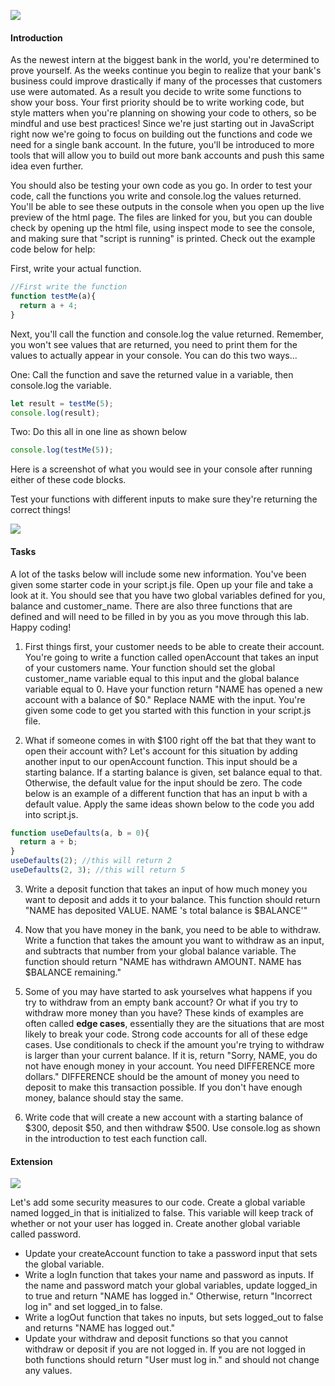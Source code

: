 ![](https://media.gettyimages.com/photos/mature-woman-inserting-credit-card-into-local-french-cash-machine-picture-id723498437)
#### Introduction
As the newest intern at the biggest bank in the world, you're determined to prove yourself. As the weeks continue you begin to realize that your bank's business could improve drastically if many of the processes that customers use were automated. As a result you decide to write some functions to show your boss. Your first priority should be to write working code, but style matters when you're planning on showing your code to others, so be mindful and use best practices! Since we're just starting out in JavaScript right now we're going to focus on building out the functions and code we need for a single bank account. In the future, you'll be introduced to more tools that will allow you to build out more bank accounts and push this same idea even further.

You should also be testing your own code as you go. In order to test your code, call the functions you write and console.log the values returned. You'll be able to see these outputs in the console when you open up the live preview of the html page. The files are linked for you, but you can double check by opening up the html file, using inspect mode to see the console, and making sure that "script is running" is printed. Check out the example code below for help:

First, write your actual function.
```javascript
//First write the function
function testMe(a){
  return a + 4;
}
```

Next, you'll call the function and console.log the value returned. Remember, you won't see values that are returned, you need to print them for the values to actually appear in your console. You can do this two ways...

One: Call the function and save the returned value in a variable, then console.log the variable.
```javascript
let result = testMe(5);
console.log(result);
```
Two: Do this all in one line as shown below
```javascript
console.log(testMe(5));
```
Here is a screenshot of what you would see in your console after running either of these code blocks.
<!-- Insert image -->


Test your functions with different inputs to make sure they're returning the correct things!

![](https://media.gettyimages.com/photos/closeup-of-benjamin-franklins-portrait-on-the-one-hundred-dollar-bill-picture-id636176028)
#### Tasks
A lot of the tasks below will include some new information. You've been given some starter code in your script.js file. Open up your file and take a look at it. You should see that you have two global variables defined for you, balance and customer_name. There are also three functions that are defined and will need to be filled in by you as you move through this lab. Happy coding!

1. First things first, your customer needs to be able to create their account. You're going to write a function called openAccount that takes an input of your customers name. Your function should set the global customer_name variable equal to this input and the global balance variable equal to 0. Have your function return "NAME has opened a new account with a balance of $0." Replace NAME with the input. You're given some code to get you started with this function in your script.js file.

2. What if someone comes in with $100 right off the bat that they want to open their account with? Let's account for this situation by adding another input to our openAccount function. This input should be a starting balance. If a starting balance is given, set balance equal to that. Otherwise, the default value for the input should be zero. The code below is an example of a different function that has an input b with a default value. Apply the same ideas shown below to the code you add into script.js.
```javascript
function useDefaults(a, b = 0){
  return a + b;
}
useDefaults(2); //this will return 2
useDefaults(2, 3); //this will return 5
```
3. Write a deposit function that takes an input of how much money you want to deposit and adds it to your balance. This function should return "NAME has deposited VALUE. NAME 's total balance is $BALANCE'"

4. Now that you have money in the bank, you need to be able to withdraw. Write a function that takes the amount you want to withdraw as an input, and subtracts that number from your global balance variable. The function should return "NAME has withdrawn AMOUNT. NAME has $BALANCE remaining."

5. Some of you may have started to ask yourselves what happens if you try to withdraw from an empty bank account? Or what if you try to withdraw more money than you have? These kinds of examples are often called **edge cases**, essentially they are the situations that are most likely to break your code. Strong code accounts for all of these edge cases. Use conditionals to check if the amount you're trying to withdraw is larger than your current balance. If it is, return "Sorry, NAME, you do not have enough money in your account. You need DIFFERENCE more dollars." DIFFERENCE should be the amount of money you need to deposit to make this transaction possible. If you don't have enough money, balance should stay the same.

6. Write code that will create a new account with a starting balance of $300, deposit $50, and then withdraw $500. Use console.log as shown in the introduction to test each function call.

#### Extension
![](https://media.gettyimages.com/photos/vault-door-picture-iddv631022b)

Let's add some security measures to our code. Create a global variable named logged_in that is initialized to false. This variable will keep track of whether or not your user has logged in. Create another global variable called password.
* Update your createAccount function to take a password input that sets the global variable.
* Write a logIn function that takes your name and password as inputs. If the name and password match your global variables, update logged_in to true and return "NAME has logged in." Otherwise, return "Incorrect log in" and set logged_in to false.
* Write a logOut function that takes no inputs, but sets logged_out to false and returns "NAME has logged out."
* Update your withdraw and deposit functions so that you cannot withdraw or deposit if you are not logged in. If you are not logged in both functions should return "User must log in." and should not change any values.
